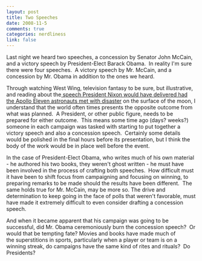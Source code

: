 ```yaml
--- 
layout: post
title: Two Speeches
date: 2008-11-5
comments: true
categories: nerdliness
link: false
---
```

Last night we heard two speeches, a concession by Senator John McCain, and a victory speech by President-Elect Barack Obama.  In reality I'm sure there were four speeches.  A victory speech by Mr. McCain, and a concession by Mr. Obama in addition to the ones we heard.

Through watching West Wing, television fantasy to be sure, but illustrative, and reading about the<a title="In Event of Moon Disaster" href="http://en.wikisource.org/wiki/In_Event_of_Moon_Disaster"> speech President Nixon would have delivered had the Apollo Eleven astronauts met with disaster</a> on the surface of the moon, I understand that the world often times presents the opposite outcome from what was planned.  A President, or other public figure, needs to be prepared for either outcome.  This means some time ago (days? weeks?) someone in each campaign was tasked with starting to put together a victory speech and also a concession speech.  Certainly some details would be polished in the final hours before its presentation, but I think the body of the work would be in place well before the event.

In the case of President-Elect Obama, who writes much of his own material - he authored his two books, they weren't ghost written - he must have been involved in the process of crafting both speeches.  How difficult must it have been to shift focus from campaigning and focusing on winning, to preparing remarks to be made should the results have been different.  The same holds true for Mr. McCain, may be more so. The drive and determination to keep going in the face of polls that weren't favorable, must have made it extremely difficult to even consider drafting a concession speech.

And when it became apparent that his campaign was going to be successful, did Mr. Obama ceremoniously burn the concession speech?  Or would that be tempting fate? Movies and books have made much of the superstitions in sports, particularly when a player or team is on a winning streak, do campaigns have the same kind of rites and rituals?  Do Presidents?
